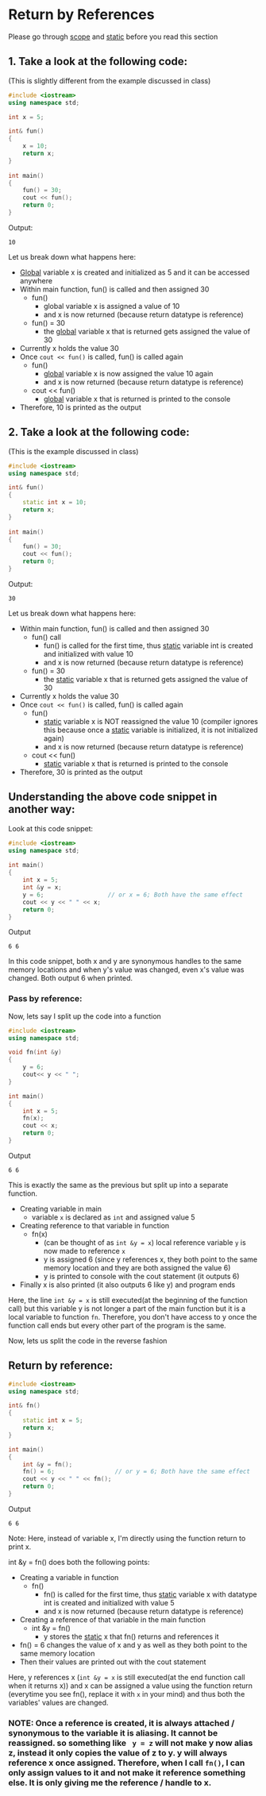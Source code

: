 # Return by References

Please go through [scope](scope.md) and [static](static.md) before you read this section

## 1. Take a look at the following code:
(This is slightly different from the example discussed in class)
```c++
#include <iostream>
using namespace std;

int x = 5;

int& fun()
{
    x = 10;
    return x;
}
 
int main()
{
    fun() = 30;
    cout << fun();
    return 0;
}
```
Output:
```
10
```

Let us break down what happens here:
- [Global](scope.md) variable x is created and initialized as 5 and it can be accessed anywhere
- Within main function, fun() is called and then assigned 30
    - fun()
        - global variable x is assigned a value of 10
        - and x is now returned (because return datatype is reference)
    - fun() = 30
        - the [global](scope.md) variable x that is returned gets assigned the value of 30
- Currently x holds the value 30
- Once `cout << fun()` is called, fun() is called again
    - fun()
        - [global](scope.md) variable x is now assigned the value 10 again
        - and x is now returned (because return datatype is reference)
    - cout << fun()
        - [global](scope.md) variable x that is returned is printed to the console
- Therefore, 10 is printed as the output

## 2. Take a look at the following code:
(This is the example discussed in class)
```c++
#include <iostream>
using namespace std;

int& fun()
{
    static int x = 10;
    return x;
}
 
int main()
{
    fun() = 30;
    cout << fun();
    return 0;
}
```
Output:
```
30
```

Let us break down what happens here:
- Within main function, fun() is called and then assigned 30
    - fun() call
        - fun() is called for the first time, thus [static](static.md) variable int is created and initialized with value 10
        - and x is now returned (because return datatype is reference)
    - fun() = 30
        - the [static](static.md) variable x that is returned gets assigned the value of 30
- Currently x holds the value 30
- Once `cout << fun()` is called, fun() is called again
    - fun()
        - [static](static.md) variable x is NOT reassigned the value 10 (compiler ignores this because once a [static](static.md) variable is initialized, it is not initialized again)
        - and x is now returned (because return datatype is reference)
    - cout << fun()
        - [static](static.md) variable x that is returned is printed to the console
- Therefore, 30 is printed as the output

## Understanding the above code snippet in another way:
Look at this code snippet:
```c++
#include <iostream>
using namespace std;
 
int main()
{
    int x = 5;
    int &y = x;
    y = 6;                  // or x = 6; Both have the same effect
    cout << y << " " << x;
    return 0;
}
```
Output
```
6 6
```
In this code snippet, both x and y are synonymous handles to the same memory locations and when y's value was changed, even x's value was changed. Both output 6 when printed.

### Pass by reference:
Now, lets say I split up the code into a function
```c++
#include <iostream>
using namespace std;

void fn(int &y)
{
    y = 6;
    cout<< y << " ";
}

int main()
{
    int x = 5;
    fn(x);
    cout << x;
    return 0;
}
```
Output
```
6 6
```
This is exactly the same as the previous but split up into a separate function.
- Creating variable in main
    - variable `x` is declared as `int` and assigned value 5
- Creating reference to that variable in function
    - fn(x)
        - (can be thought of as `int &y = x`) local reference variable `y` is now made to reference `x`
        - y is assigned 6 (since y references x, they both point to the same memory location and they are both assigned the value 6)
        - y is printed to console with the cout statement (it outputs 6)
- Finally x is also printed (it also outputs 6 like y) and program ends

Here, the line `int &y = x` is still executed(at the beginning of the function call) but this variable y is not longer a part of the main function but it is a local variable to function `fn`. Therefore, you don't have access to y once the function call ends but every other part of the program is the same.


Now, lets us split the code in the reverse fashion
## Return by reference:
```c++
#include <iostream>
using namespace std;

int& fn()
{
    static int x = 5;
    return x;
}

int main()
{
    int &y = fn();
    fn() = 6;                 // or y = 6; Both have the same effect
    cout << y << " " << fn();
    return 0;
}
```
Output
```
6 6
```
Note: Here, instead of variable x, I'm directly using the function return to print x.

int &y = fn() does both the following points:
- Creating a variable in function
    - fn()
        - fn() is called for the first time, thus [static](static.md) variable x with datatype int is created and initialized with value 5
        - and x is now returned (because return datatype is reference)
- Creating a reference of that variable in the main function
    - int &y = fn()
        - y stores the [static](static.md) x that fn() returns and references it
- fn() = 6 changes the value of x and y as well as they both point to the same memory location
- Then their values are printed out with the cout statement

Here, y references x (`int &y = x` is still executed(at the end function call when it returns x)) and x can be assigned a value using the function return (everytime you see fn(), replace it with `x` in your mind) and thus both the variables' values are changed.

### NOTE: Once a reference is created, it is always attached / synonymous to the variable it is aliasing. It cannot be reassigned. so something like ` y = z` will not make y now alias z, instead it only copies the value of z to y. y will always reference x once assigned. Therefore, when I call `fn()`, I can only assign values to it and not make it reference something else. It is only giving me the reference / handle to x.
